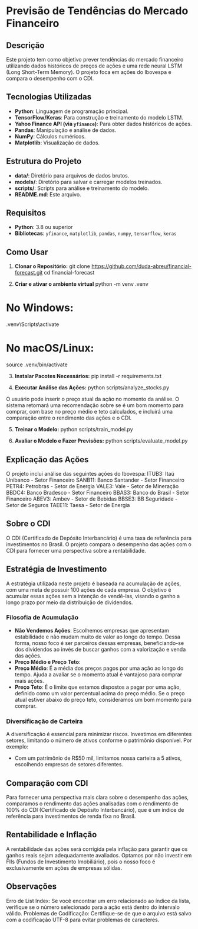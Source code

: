 # Previsão de Tendências do Mercado Financeiro

## Descrição
Este projeto tem como objetivo prever tendências do mercado financeiro utilizando dados históricos de preços de ações e uma rede neural LSTM (Long Short-Term Memory). O projeto foca em ações do Ibovespa e compara o desempenho com o CDI.

## Tecnologias Utilizadas
- **Python**: Linguagem de programação principal.
- **TensorFlow/Keras**: Para construção e treinamento do modelo LSTM.
- **Yahoo Finance API (via `yfinance`)**: Para obter dados históricos de ações.
- **Pandas**: Manipulação e análise de dados.
- **NumPy**: Cálculos numéricos.
- **Matplotlib**: Visualização de dados.

## Estrutura do Projeto
- **data/**: Diretório para arquivos de dados brutos.
- **models/**: Diretório para salvar e carregar modelos treinados.
- **scripts/**: Scripts para análise e treinamento do modelo.
- **README.md**: Este arquivo.

## Requisitos
- **Python**: 3.8 ou superior
- **Bibliotecas**: `yfinance`, `matplotlib`, `pandas`, `numpy`, `tensorflow`, `keras`

## Como Usar
1. **Clonar o Repositório:**
   git clone https://github.com/duda-abreu/financial-forecast.git
   cd financial-forecast

2. **Criar e ativar o ambiente virtual**
python -m venv .venv
# No Windows:
.venv\Scripts\activate
# No macOS/Linux:
source .venv/bin/activate

3. **Instalar Pacotes Necessários:**
pip install -r requirements.txt

4. **Executar Análise das Ações:**
python scripts/analyze_stocks.py 

O usuário pode inserir o preço atual da ação no momento da análise. O sistema retornará uma recomendação sobre se é um bom momento para comprar, com base no preço médio e teto calculados, e incluirá uma comparação entre o rendimento das ações e o CDI.

5. **Treinar o Modelo:**
python scripts/train_model.py

6. **Avaliar o Modelo e Fazer Previsões:**
python scripts/evaluate_model.py

## Explicação das Ações
O projeto inclui análise das seguintes ações do Ibovespa:
ITUB3: Itaú Unibanco - Setor Financeiro
SANB11: Banco Santander - Setor Financeiro
PETR4: Petrobras - Setor de Energia
VALE3: Vale - Setor de Mineração
BBDC4: Banco Bradesco - Setor Financeiro
BBAS3: Banco do Brasil - Setor Financeiro
ABEV3: Ambev - Setor de Bebidas
BBSE3: BB Seguridade - Setor de Seguros
TAEE11: Taesa - Setor de Energia

## Sobre o CDI
O CDI (Certificado de Depósito Interbancário) é uma taxa de referência para investimentos no Brasil. O projeto compara o desempenho das ações com o CDI para fornecer uma perspectiva sobre a rentabilidade.

## Estratégia de Investimento
A estratégia utilizada neste projeto é baseada na acumulação de ações, com uma meta de possuir 100 ações de cada empresa. O objetivo é acumular essas ações sem a intenção de vendê-las, visando o ganho a longo prazo por meio da distribuição de dividendos.

### Filosofia de Acumulação
- **Não Vendemos Ações**: Escolhemos empresas que apresentam estabilidade e não mudam muito de valor ao longo do tempo. Dessa forma, nosso foco é ser parceiros dessas empresas, beneficiando-se dos dividendos ao invés de buscar ganhos com a valorização e venda das ações.
- **Preço Médio e Preço Teto**: 
- **Preço Médio**: É a média dos preços pagos por uma ação ao longo do tempo. Ajuda a avaliar se o momento atual é vantajoso para comprar mais ações.
- **Preço Teto**: É o limite que estamos dispostos a pagar por uma ação, definido como um valor percentual acima do preço médio. Se o preço atual estiver abaixo do preço teto, consideramos um bom momento para comprar.

### Diversificação de Carteira
A diversificação é essencial para minimizar riscos. Investimos em diferentes setores, limitando o número de ativos conforme o patrimônio disponível. Por exemplo:
- Com um patrimônio de R$50 mil, limitamos nossa carteira a 5 ativos, escolhendo empresas de setores diferentes.

## Comparação com CDI
Para fornecer uma perspectiva mais clara sobre o desempenho das ações, comparamos o rendimento das ações analisadas com o rendimento de 100% do CDI (Certificado de Depósito Interbancário), que é um índice de referência para investimentos de renda fixa no Brasil.

## Rentabilidade e Inflação
A rentabilidade das ações será corrigida pela inflação para garantir que os ganhos reais sejam adequadamente avaliados. Optamos por não investir em FIIs (Fundos de Investimento Imobiliário), pois o nosso foco é exclusivamente em ações de empresas sólidas.

## Observações
Erro de List Index: Se você encontrar um erro relacionado ao índice da lista, verifique se o número selecionado para a ação está dentro do intervalo válido.
Problemas de Codificação: Certifique-se de que o arquivo está salvo com a codificação UTF-8 para evitar problemas de caracteres.